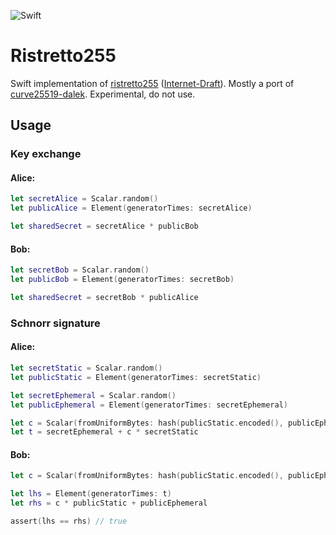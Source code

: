 ![Swift](https://github.com/nixberg/ristretto255-swift/workflows/Swift/badge.svg?branch=master)

# Ristretto255

Swift implementation of [ristretto255](https://ristretto.group)
([Internet-Draft](https://tools.ietf.org/html/draft-hdevalence-cfrg-ristretto-01)).
Mostly a port of [curve25519-dalek](https://github.com/dalek-cryptography/curve25519-dalek). Experimental, do not use.

## Usage
### Key exchange
#### Alice:
```Swift
let secretAlice = Scalar.random()
let publicAlice = Element(generatorTimes: secretAlice)

let sharedSecret = secretAlice * publicBob
```
#### Bob:
```Swift
let secretBob = Scalar.random()
let publicBob = Element(generatorTimes: secretBob)

let sharedSecret = secretBob * publicAlice
```

### Schnorr signature
#### Alice:
```Swift
let secretStatic = Scalar.random()
let publicStatic = Element(generatorTimes: secretStatic)

let secretEphemeral = Scalar.random()
let publicEphemeral = Element(generatorTimes: secretEphemeral)

let c = Scalar(fromUniformBytes: hash(publicStatic.encoded(), publicEphemeral.encoded(), message))
let t = secretEphemeral + c * secretStatic
```
#### Bob:
```Swift
let c = Scalar(fromUniformBytes: hash(publicStatic.encoded(), publicEphemeral.encoded(), message))

let lhs = Element(generatorTimes: t)
let rhs = c * publicStatic + publicEphemeral

assert(lhs == rhs) // true
```
